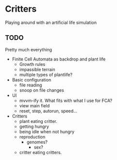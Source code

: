# Critters

Playing around with an artificial life simulation

## TODO
Pretty much everything
  
* Finite Cell Automata as backdrop and plant life
  * Growth rules
  * impassible terrain
  * multiple types of plantlife?
* Basic configuration
  * file reading
  * snoop on file changes
* UI
  * mvvm-ify it. What fits with what I use for FCA?
  * view main field
  * reset, step, autorun, speed...
* Critters
  * plant eating critter.
  * getting hungry
  * being idle when not hungry
  * reproduction
    * genomes?
      * sex?
  * critter eating critters.
